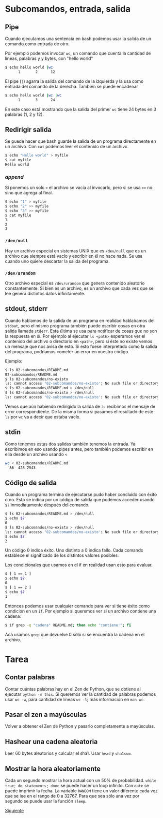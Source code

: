 # Subcomandos, entrada, salida

## Pipe

Cuando ejecutamos una sentencia en bash podemos usar la salida de un comando como entrada de
otro.

Por ejemplo podemos invocar `wc`, un comando que cuenta la cantidad de líneas, palabras y y bytes,
con "hello world"

```bash
$ echo hello world |wc
      1       2      12
```

El pipe (`|`) agarra la salida del comando de la izquierda y la usa como entrada del comando de la
derecha. También se puede encadenar

```bash
$ echo hello world |wc |wc
      1       3      24
```

En este caso está mostrando que la salida del primer `wc` tiene 24 bytes en 3 palabras (1, 2 y 12).

## Redirigir salida

Se puede hacer que bash guarde la salida de un programa directamente en un archivo. Con `cat`
podemos leer el contenido de un archivo.

```bash
$ echo "Hello world" > myfile
$ cat myfile
Hello world
```

### _append_

Si ponemos un solo `>` el archivo se vacía al invocarlo, pero si se usa `>>` no sino que agrega al
final.

```bash
$ echo "1" > myfile
$ echo "2" >> myfile
$ echo "3" >> myfile
$ cat myfile
1
2
3
```

### `/dev/null`

Hay un archivo especial en sistemas UNIX que es `/dev/null` que es un archivo que siempre está
vacío y escribir en él no hace nada. Se usa cuando uno quiere descartar la salida del programa.

### `/dev/urandom`

Otro archivo especial es `/dev/urandom` que genera contenido aleatorio constantemente. Si bien es
un archivo, es un archivo que cada vez que se lee genera distintos datos infinitamente.

## stdout, stderr

Cuando hablamos de la salida de un programa en realidad hablabamos del `stdout`, pero el mismo
programa también puede escribir cosas en otra salida llamada `stderr`. Esta última se usa para
notificar de cosas que no son la respuesta en sí. Por ejemplo al ejecutar `ls <path>` esperamos
ver el contenido del archivo o directorio en `<path>`, pero si éste no existe vemos un mensaje
que nos avisa de esto. Si esto fuese interpretado como la salida del programa, podríamos cometer
un error en nuestro código.

Ejemplo:

```bash
$ ls 02-subcomandos/README.md 
02-subcomandos/README.md
$ ls 02-subcomandos/no-existo 
ls: cannot access '02-subcomandos/no-existo': No such file or directory
$ ls 02-subcomandos/README.md > /dev/null 
$ ls 02-subcomandos/no-existo > /dev/null 
ls: cannot access '02-subcomandos/no-existo': No such file or directory
```

Vemos que aún habiendo redirigido la salida de `ls` recibimos el mensaje de error correspondiente.
De la misma forma si pasamos el resultado de este `ls` por `wc` va a decir que estaba vacío.

## stdin

Como tenemos estas dos salidas también tenemos la entrada. Ya escribimos en eso usando pipes antes,
pero también podemos escribir en ella desde un archivo usando `<`

```bash
wc < 02-subcomandos/README.md 
  86  428 2543
```

## Código de salida

Cuando un programa termina de ejecutarse pudo haber concluído con éxito o no. Esto se indica por
un código de salida que podemos acceder usando `$?` inmediatamente después del comando.

```bash
$ ls 02-subcomandos/README.md > /dev/null 
$ echo $?
0
$ ls 02-subcomandos/no-existo > /dev/null
ls: cannot access '02-subcomandos/no-existo': No such file or directory
$ echo $?
2
```

Un código 0 indica éxito. Uno distinto a 0 indica fallo. Cada comando establece el significado de
los distintos valores posibles.

Los condicionales que usamos en el if en realidad usan esto para evaluar.

```bash
$ [ 1 == 1 ]
$ echo $?
0
$ [ 1 == 2 ]
$ echo $?
1
```

Entonces podemos usar cualquier comando para ver si tiene éxito como condición en un `if`. Por
ejemplo si queremos ver si un archivo contiene una cadena:

```bash
$ if grep -q "cadena" README.md; then echo "contiene!"; fi
```

Acá usamos `grep` que devuelve 0 sólo si se encuentra la cadena en el archivo.

# Tarea

## Contar palabras

Contar cuántas palabras hay en el Zen de Python, que se obtiene al ejecutar
`python -m this`. Si queremos ver la cantidad de palabras podemos usar `wc -w`,
para cantidad de líneas `wc -l`; más información en `man wc`.

## Pasar el zen a mayúsculas

Volver a obtener el Zen de Python y pasarlo completamente a mayúsculas.

## Hashear una cadena aleatoria

Leer 60 bytes aleatorios y calcular el sha1. Usar `head` y `sha1sum`.

## Mostrar la hora aleatoriamente

Cada un segundo mostrar la hora actual con un 50% de probabilidad.
`while true; do statements; done` se puede hacer un loop infinito. Con `date` se puede imprimir la
fecha. La variable `RANDOM` tiene un valor diferente cada vez que se lee en el rango de 0 a 32767.
Para que sea sólo una vez por segundo se puede usar la función `sleep`.

[Siguiente](../03-utilitarios)
